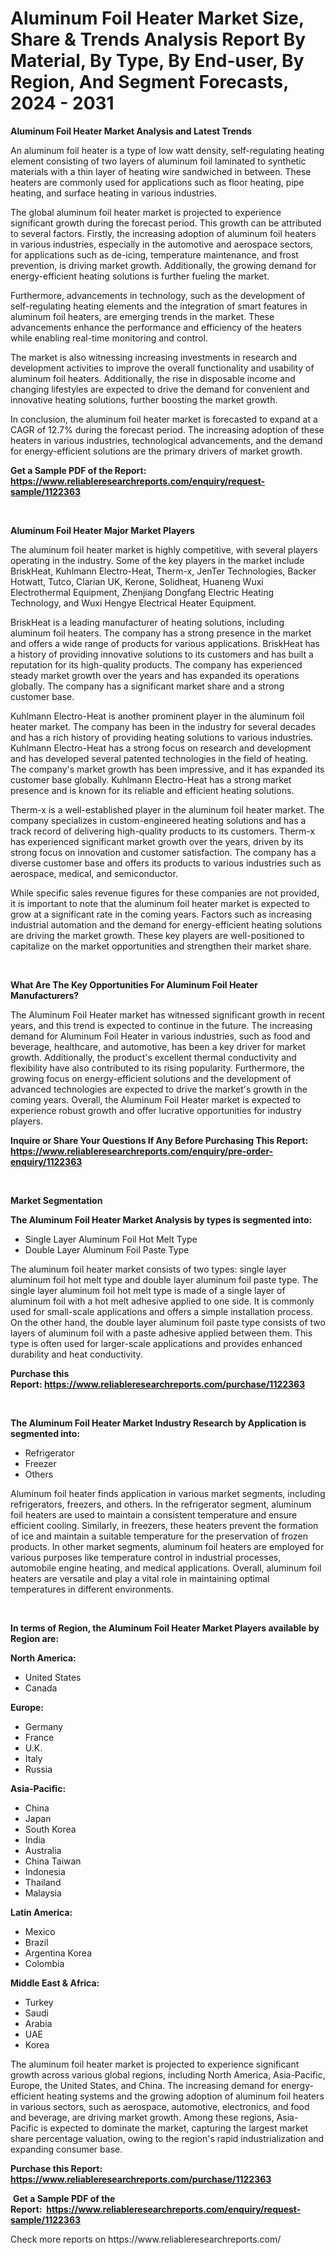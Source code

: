 <p><h1>Aluminum Foil Heater Market Size, Share & Trends Analysis Report By Material, By Type, By End-user, By Region, And Segment Forecasts, 2024 - 2031</h1></p><p><strong>Aluminum Foil Heater Market Analysis and Latest Trends</strong></p>
<p><p>An aluminum foil heater is a type of low watt density, self-regulating heating element consisting of two layers of aluminum foil laminated to synthetic materials with a thin layer of heating wire sandwiched in between. These heaters are commonly used for applications such as floor heating, pipe heating, and surface heating in various industries.</p><p>The global aluminum foil heater market is projected to experience significant growth during the forecast period. This growth can be attributed to several factors. Firstly, the increasing adoption of aluminum foil heaters in various industries, especially in the automotive and aerospace sectors, for applications such as de-icing, temperature maintenance, and frost prevention, is driving market growth. Additionally, the growing demand for energy-efficient heating solutions is further fueling the market.</p><p>Furthermore, advancements in technology, such as the development of self-regulating heating elements and the integration of smart features in aluminum foil heaters, are emerging trends in the market. These advancements enhance the performance and efficiency of the heaters while enabling real-time monitoring and control.</p><p>The market is also witnessing increasing investments in research and development activities to improve the overall functionality and usability of aluminum foil heaters. Additionally, the rise in disposable income and changing lifestyles are expected to drive the demand for convenient and innovative heating solutions, further boosting the market growth.</p><p>In conclusion, the aluminum foil heater market is forecasted to expand at a CAGR of 12.7% during the forecast period. The increasing adoption of these heaters in various industries, technological advancements, and the demand for energy-efficient solutions are the primary drivers of market growth.</p></p>
<p><strong>Get a Sample PDF of the Report:&nbsp; <a href="https://www.reliableresearchreports.com/enquiry/request-sample/1122363">https://www.reliableresearchreports.com/enquiry/request-sample/1122363</a></strong></p>
<p>&nbsp;</p>
<p><strong>Aluminum Foil Heater Major Market Players</strong></p>
<p><p>The aluminum foil heater market is highly competitive, with several players operating in the industry. Some of the key players in the market include BriskHeat, Kuhlmann Electro-Heat, Therm-x, JenTer Technologies, Backer Hotwatt, Tutco, Clarian UK, Kerone, Solidheat, Huaneng Wuxi Electrothermal Equipment, Zhenjiang Dongfang Electric Heating Technology, and Wuxi Hengye Electrical Heater Equipment.</p><p>BriskHeat is a leading manufacturer of heating solutions, including aluminum foil heaters. The company has a strong presence in the market and offers a wide range of products for various applications. BriskHeat has a history of providing innovative solutions to its customers and has built a reputation for its high-quality products. The company has experienced steady market growth over the years and has expanded its operations globally. The company has a significant market share and a strong customer base.</p><p>Kuhlmann Electro-Heat is another prominent player in the aluminum foil heater market. The company has been in the industry for several decades and has a rich history of providing heating solutions to various industries. Kuhlmann Electro-Heat has a strong focus on research and development and has developed several patented technologies in the field of heating. The company's market growth has been impressive, and it has expanded its customer base globally. Kuhlmann Electro-Heat has a strong market presence and is known for its reliable and efficient heating solutions.</p><p>Therm-x is a well-established player in the aluminum foil heater market. The company specializes in custom-engineered heating solutions and has a track record of delivering high-quality products to its customers. Therm-x has experienced significant market growth over the years, driven by its strong focus on innovation and customer satisfaction. The company has a diverse customer base and offers its products to various industries such as aerospace, medical, and semiconductor.</p><p>While specific sales revenue figures for these companies are not provided, it is important to note that the aluminum foil heater market is expected to grow at a significant rate in the coming years. Factors such as increasing industrial automation and the demand for energy-efficient heating solutions are driving the market growth. These key players are well-positioned to capitalize on the market opportunities and strengthen their market share.</p></p>
<p>&nbsp;</p>
<p><strong>What Are The Key Opportunities For Aluminum Foil Heater Manufacturers?</strong></p>
<p><p>The Aluminum Foil Heater market has witnessed significant growth in recent years, and this trend is expected to continue in the future. The increasing demand for Aluminum Foil Heater in various industries, such as food and beverage, healthcare, and automotive, has been a key driver for market growth. Additionally, the product's excellent thermal conductivity and flexibility have also contributed to its rising popularity. Furthermore, the growing focus on energy-efficient solutions and the development of advanced technologies are expected to drive the market's growth in the coming years. Overall, the Aluminum Foil Heater market is expected to experience robust growth and offer lucrative opportunities for industry players.</p></p>
<p><strong>Inquire or Share Your Questions If Any Before Purchasing This Report: <a href="https://www.reliableresearchreports.com/enquiry/pre-order-enquiry/1122363">https://www.reliableresearchreports.com/enquiry/pre-order-enquiry/1122363</a></strong></p>
<p>&nbsp;</p>
<p><strong>Market Segmentation</strong></p>
<p><strong>The Aluminum Foil Heater Market Analysis by types is segmented into:</strong></p>
<p><ul><li>Single Layer Aluminum Foil Hot Melt Type</li><li>Double Layer Aluminum Foil Paste Type</li></ul></p>
<p><p>The aluminum foil heater market consists of two types: single layer aluminum foil hot melt type and double layer aluminum foil paste type. The single layer aluminum foil hot melt type is made of a single layer of aluminum foil with a hot melt adhesive applied to one side. It is commonly used for small-scale applications and offers a simple installation process. On the other hand, the double layer aluminum foil paste type consists of two layers of aluminum foil with a paste adhesive applied between them. This type is often used for larger-scale applications and provides enhanced durability and heat conductivity.</p></p>
<p><strong>Purchase this Report:&nbsp;<a href="https://www.reliableresearchreports.com/purchase/1122363">https://www.reliableresearchreports.com/purchase/1122363</a></strong></p>
<p>&nbsp;</p>
<p><strong>The Aluminum Foil Heater Market Industry Research by Application is segmented into:</strong></p>
<p><ul><li>Refrigerator</li><li>Freezer</li><li>Others</li></ul></p>
<p><p>Aluminum foil heater finds application in various market segments, including refrigerators, freezers, and others. In the refrigerator segment, aluminum foil heaters are used to maintain a consistent temperature and ensure efficient cooling. Similarly, in freezers, these heaters prevent the formation of ice and maintain a suitable temperature for the preservation of frozen products. In other market segments, aluminum foil heaters are employed for various purposes like temperature control in industrial processes, automobile engine heating, and medical applications. Overall, aluminum foil heaters are versatile and play a vital role in maintaining optimal temperatures in different environments.</p></p>
<p>&nbsp;</p>
<p><strong>In terms of Region, the Aluminum Foil Heater Market Players available by Region are:</strong></p>
<p>
    <p> <strong> North America: </strong>
        <ul>
            <li>United States</li>
            <li>Canada</li>
        </ul>
        </p> 
    <p> <strong> Europe: </strong>
        <ul>
            <li>Germany</li>
            <li>France</li>
            <li>U.K.</li>
            <li>Italy</li>
            <li>Russia</li>
        </ul>
        </p> 
    <p> <strong> Asia-Pacific: </strong>
        <ul>
            <li>China</li>
            <li>Japan</li>
            <li>South Korea</li>
            <li>India</li>
            <li>Australia</li>
            <li>China Taiwan</li>
            <li>Indonesia</li>
            <li>Thailand</li>
            <li>Malaysia</li>
        </ul>
        </p> 
    <p> <strong> Latin America: </strong>
        <ul>
            <li>Mexico</li>
            <li>Brazil</li>
            <li>Argentina Korea</li>
            <li>Colombia</li>
        </ul>
        </p> 
    <p> <strong> Middle East & Africa: </strong>
        <ul>
            <li>Turkey</li>
            <li>Saudi</li>
            <li>Arabia</li>
            <li>UAE</li>
            <li>Korea</li>
        </ul>
    </p>
    </p>
<p><p>The aluminum foil heater market is projected to experience significant growth across various global regions, including North America, Asia-Pacific, Europe, the United States, and China. The increasing demand for energy-efficient heating systems and the growing adoption of aluminum foil heaters in various sectors, such as aerospace, automotive, electronics, and food and beverage, are driving market growth. Among these regions, Asia-Pacific is expected to dominate the market, capturing the largest market share percentage valuation, owing to the region's rapid industrialization and expanding consumer base.</p></p>
<p><strong>Purchase this Report: <a href="https://www.reliableresearchreports.com/purchase/1122363">https://www.reliableresearchreports.com/purchase/1122363</a></strong></p>
<p>&nbsp;<strong>Get a Sample PDF of the Report:&nbsp;&nbsp;<a href="https://www.reliableresearchreports.com/enquiry/request-sample/1122363">https://www.reliableresearchreports.com/enquiry/request-sample/1122363</a></strong></p>
<p><strong></strong></p>
<p>Check more reports on https://www.reliableresearchreports.com/</p>